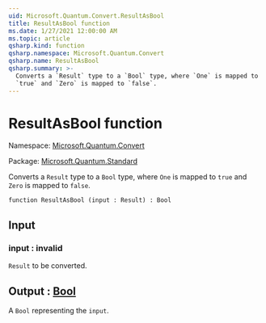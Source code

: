 ```yaml
---
uid: Microsoft.Quantum.Convert.ResultAsBool
title: ResultAsBool function
ms.date: 1/27/2021 12:00:00 AM
ms.topic: article
qsharp.kind: function
qsharp.namespace: Microsoft.Quantum.Convert
qsharp.name: ResultAsBool
qsharp.summary: >-
  Converts a `Result` type to a `Bool` type, where `One` is mapped to
  `true` and `Zero` is mapped to `false`.
---
```


# ResultAsBool function

Namespace: [Microsoft.Quantum.Convert](xref:Microsoft.Quantum.Convert)

Package: [Microsoft.Quantum.Standard](https://nuget.org/packages/Microsoft.Quantum.Standard)


Converts a `Result` type to a `Bool` type, where `One` is mapped to`true` and `Zero` is mapped to `false`.

```qsharp
function ResultAsBool (input : Result) : Bool
```


## Input

### input : __invalid<Result>__

`Result` to be converted.



## Output : [Bool](xref:microsoft.quantum.lang-ref.bool)

A `Bool` representing the `input`.